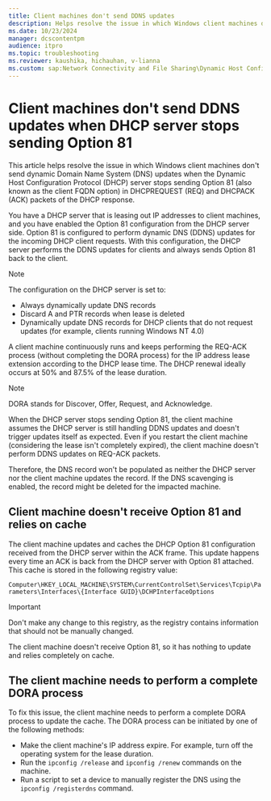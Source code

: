 ```yaml
---
title: Client machines don't send DDNS updates
description: Helps resolve the issue in which Windows client machines don't send DDNS updates when the DHCP server stops sending Option 81 in REQ-ACK packets of the DHCP response.
ms.date: 10/23/2024
manager: dcscontentpm
audience: itpro
ms.topic: troubleshooting
ms.reviewer: kaushika, hichauhan, v-lianna
ms.custom: sap:Network Connectivity and File Sharing\Dynamic Host Configuration Protocol (DHCP), csstroubleshoot
---
```

# Client machines don't send DDNS updates when DHCP server stops sending Option 81

This article helps resolve the issue in which Windows client machines don't send dynamic Domain Name System (DNS) updates when the Dynamic Host Configuration Protocol (DHCP) server stops sending Option 81 (also known as the client FQDN option) in DHCPREQUEST (REQ) and DHCPACK (ACK) packets of the DHCP response.

You have a DHCP server that is leasing out IP addresses to client machines, and you have enabled the Option 81 configuration from the DHCP server side. Option 81 is configured to perform dynamic DNS (DDNS) updates for the incoming DHCP client requests. With this configuration, the DHCP server performs the DDNS updates for clients and always sends Option 81 back to the client.

> [!NOTE]
> The configuration on the DHCP server is set to:
>
> - Always dynamically update DNS records
> - Discard A and PTR records when lease is deleted
> - Dynamically update DNS records for DHCP clients that do not request updates (for example, clients running Windows NT 4.0)

A client machine continuously runs and keeps performing the REQ-ACK process (without completing the DORA process) for the IP address lease extension according to the DHCP lease time. The DHCP renewal ideally occurs at 50% and 87.5% of the lease duration.

> [!NOTE]
> DORA stands for Discover, Offer, Request, and Acknowledge.

When the DHCP server stops sending Option 81, the client machine assumes the DHCP server is still handling DDNS updates and doesn't trigger updates itself as expected. Even if you restart the client machine (considering the lease isn't completely expired), the client machine doesn't perform DDNS updates on REQ-ACK packets.

Therefore, the DNS record won't be populated as neither the DHCP server nor the client machine updates the record. If the DNS scavenging is enabled, the record might be deleted for the impacted machine.

## Client machine doesn't receive Option 81 and relies on cache

The client machine updates and caches the DHCP Option 81 configuration received from the DHCP server within the ACK frame. This update happens every time an ACK is back from the DHCP server with Option 81 attached. This cache is stored in the following registry value:

`Computer\HKEY_LOCAL_MACHINE\SYSTEM\CurrentControlSet\Services\Tcpip\Parameters\Interfaces\{Interface GUID}\DCHPInterfaceOptions`

> [!IMPORTANT]
> Don't make any change to this registry, as the registry contains information that should not be manually changed.

The client machine doesn't receive Option 81, so it has nothing to update and relies completely on cache.

## The client machine needs to perform a complete DORA process

To fix this issue, the client machine needs to perform a complete DORA process to update the cache. The DORA process can be initiated by one of the following methods:

- Make the client machine's IP address expire. For example, turn off the operating system for the lease duration.
- Run the `ipconfig /release` and `ipconfig /renew` commands on the machine.
- Run a script to set a device to manually register the DNS using the `ipconfig /registerdns` command.
